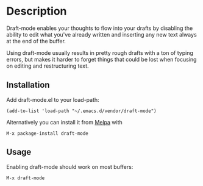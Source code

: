 # Description

Draft-mode enables your thoughts to flow into your drafts by disabling
the ability to edit what you've already written and inserting any new
text always at the end of the buffer.

Using draft-mode usually results in pretty rough drafts with a ton of
typing errors, but makes it harder to forget things that could be lost
when focusing on editing and restructuring text.

## Installation

Add draft-mode.el to your load-path:

    (add-to-list 'load-path "~/.emacs.d/vendor/draft-mode")

Alternatively you can install it from
[Melpa](http://melpa.milkbox.net/#/draft-mode) with

    M-x package-install draft-mode

## Usage

Enabling draft-mode should work on most buffers:

    M-x draft-mode

